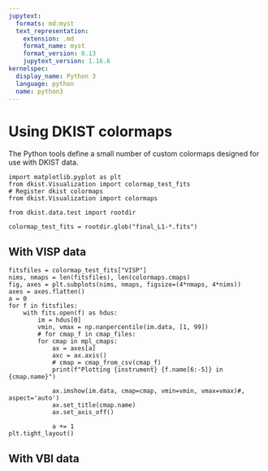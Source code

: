```yaml
---
jupytext:
  formats: md:myst
  text_representation:
    extension: .md
    format_name: myst
    format_version: 0.13
    jupytext_version: 1.16.6
kernelspec:
  display_name: Python 3
  language: python
  name: python3
---
```


# Using DKIST colormaps

The Python tools define a small number of custom colormaps designed for use with DKIST data.

```{code-cell} ipython3
import matplotlib.pyplot as plt
from dkist.Visualization import colormap_test_fits
# Register dkist colormaps
from dkist.Visualization import colormaps
```

```{code-cell} ipython3
from dkist.data.test import rootdir

colormap_test_fits = rootdir.glob("final_L1-*.fits")
```

## With VISP data

```{code-cell} ipython3
fitsfiles = colormap_test_fits["VISP"]
nims, nmaps = len(fitsfiles), len(colormaps.cmaps)
fig, axes = plt.subplots(nims, nmaps, figsize=(4*nmaps, 4*nims))
axes = axes.flatten()
a = 0
for f in fitsfiles:
	with fits.open(f) as hdus:
		im = hdus[0]
		vmin, vmax = np.nanpercentile(im.data, [1, 99])
		# for cmap_f in cmap_files:
		for cmap in mpl_cmaps:
			ax = axes[a]
			axc = ax.axis()
			# cmap = cmap_from_csv(cmap_f)
			print(f"Plotting {instrument} {f.name[6:-5]} in {cmap.name}")

			ax.imshow(im.data, cmap=cmap, vmin=vmin, vmax=vmax)#, aspect='auto')
			ax.set_title(cmap.name)
			ax.set_axis_off()

			a += 1
plt.tight_layout()
```

## With VBI data

